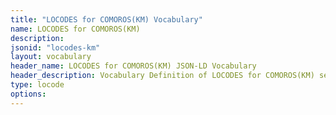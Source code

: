 ```yaml
---
title: "LOCODES for COMOROS(KM) Vocabulary"
name: LOCODES for COMOROS(KM) 
description: 
jsonid: "locodes-km"
layout: vocabulary
header_name: LOCODES for COMOROS(KM) JSON-LD Vocabulary
header_description: Vocabulary Definition of LOCODES for COMOROS(KM) semantics in HTML format. JSON-LD format is available at [locodes-km.jsonld](/vocabulary/locodes-km.jsonld)
type: locode
options:
---
```

